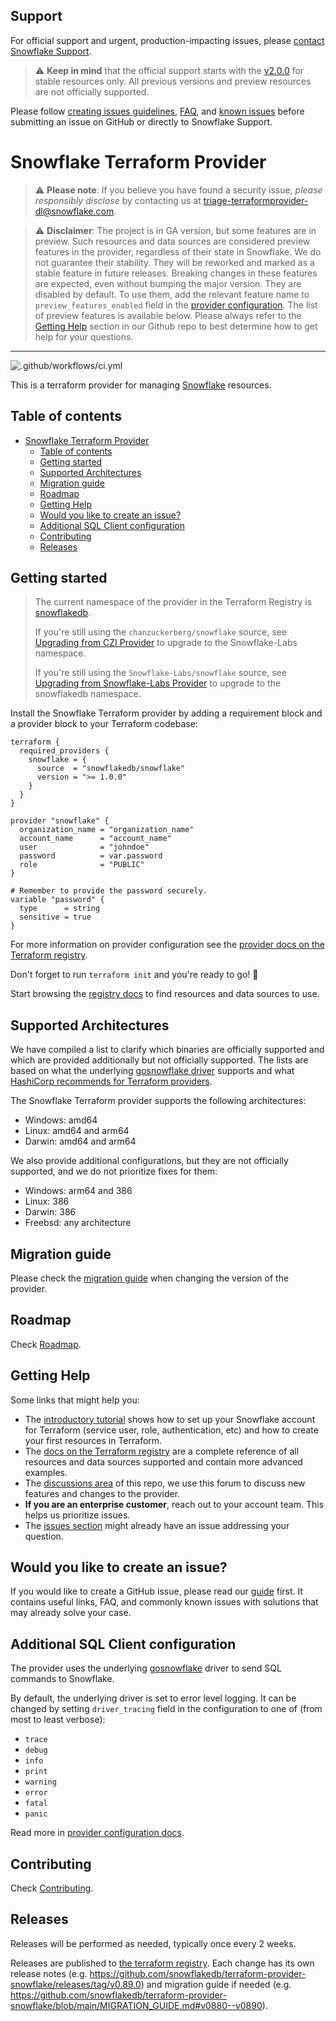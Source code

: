 ## Support

For official support and urgent, production-impacting issues, please [contact Snowflake Support](https://community.snowflake.com/s/article/How-To-Submit-a-Support-Case-in-Snowflake-Lodge).

> ⚠️ **Keep in mind** that the official support starts with the [v2.0.0](https://registry.terraform.io/providers/snowflakedb/snowflake/2.0.0) for stable resources only. All previous versions and preview resources are not officially supported.

Please follow [creating issues guidelines](CREATING_ISSUES.md), [FAQ](FAQ.md), and [known issues](KNOWN_ISSUES.md) before submitting an issue on GitHub or directly to Snowflake Support.

# Snowflake Terraform Provider

> ⚠️ **Please note**: If you believe you have found a security issue, _please responsibly disclose_ by contacting us at [triage-terraformprovider-dl@snowflake.com](mailto:triage-terraformprovider-dl@snowflake.com).

> ⚠️ **Disclaimer**: The project is in GA version, but some features are in preview. Such resources and data sources are considered preview features in the provider, regardless of their state in Snowflake. We do not guarantee their stability. They will be reworked and marked as a stable feature in future releases. Breaking changes in these features are expected, even without bumping the major version. They are disabled by default. To use them, add the relevant feature name to `preview_features_enabled` field in the [provider configuration](https://registry.terraform.io/providers/snowflakedb/snowflake/latest/docs#schema). The list of preview features is available below. Please always refer to the [Getting Help](https://github.com/snowflakedb/terraform-provider-snowflake?tab=readme-ov-file#getting-help) section in our Github repo to best determine how to get help for your questions.

----

![.github/workflows/ci.yml](https://github.com/snowflakedb/terraform-provider-snowflake/workflows/.github/workflows/ci.yml/badge.svg)

This is a terraform provider for managing [Snowflake](https://www.snowflake.com/) resources.

## Table of contents
<!-- TOC -->
* [Snowflake Terraform Provider](#snowflake-terraform-provider)
  * [Table of contents](#table-of-contents)
  * [Getting started](#getting-started)
  * [Supported Architectures](#supported-architectures)
  * [Migration guide](#migration-guide)
  * [Roadmap](#roadmap)
  * [Getting Help](#getting-help)
  * [Would you like to create an issue?](#would-you-like-to-create-an-issue)
  * [Additional SQL Client configuration](#additional-sql-client-configuration)
  * [Contributing](#contributing)
  * [Releases](#releases)
<!-- TOC -->

## Getting started

> The current namespace of the provider in the Terraform Registry is [snowflakedb](https://registry.terraform.io/namespaces/snowflakedb).
>
> If you're still using the `chanzuckerberg/snowflake` source, see [Upgrading from CZI Provider](./CZI_UPGRADE.md) to upgrade to the Snowflake-Labs namespace.
>
> If you're still using the `Snowflake-Labs/snowflake` source, see [Upgrading from Snowflake-Labs Provider](./SNOWFLAKEDB_MIGRATION.md) to upgrade to the snowflakedb namespace.

Install the Snowflake Terraform provider by adding a requirement block and a provider block to your Terraform codebase:
```hcl
terraform {
  required_providers {
    snowflake = {
      source  = "snowflakedb/snowflake"
      version = ">= 1.0.0"
    }
  }
}

provider "snowflake" {
  organization_name = "organization_name"
  account_name      = "account_name"
  user              = "johndoe"
  password          = var.password
  role              = "PUBLIC"
}

# Remember to provide the password securely.
variable "password" {
  type      = string
  sensitive = true
}
```

For more information on provider configuration see the [provider docs on the Terraform registry](https://registry.terraform.io/providers/snowflakedb/snowflake/latest/docs).

Don't forget to run `terraform init` and you're ready to go! 🚀

Start browsing the [registry docs](https://registry.terraform.io/providers/snowflakedb/snowflake/latest/docs) to find resources and data sources to use.

## Supported Architectures

We have compiled a list to clarify which binaries are officially supported and which are provided additionally but not officially supported.
The lists are based on what the underlying [gosnowflake driver](https://github.com/snowflakedb/gosnowflake) supports and what [HashiCorp recommends for Terraform providers](https://developer.hashicorp.com/terraform/registry/providers/os-arch).

The Snowflake Terraform provider supports the following architectures:
- Windows: amd64
- Linux: amd64 and arm64
- Darwin: amd64 and arm64

We also provide additional configurations, but they are not officially supported, and we do not prioritize fixes for them:
- Windows: arm64 and 386
- Linux: 386
- Darwin: 386
- Freebsd: any architecture

## Migration guide

Please check the [migration guide](./MIGRATION_GUIDE.md) when changing the version of the provider.

## Roadmap

Check [Roadmap](./ROADMAP.md).

## Getting Help

Some links that might help you:

- The [introductory tutorial](https://guides.snowflake.com/guide/terraforming_snowflake/#0) shows how to set up your Snowflake account for Terraform (service user, role, authentication, etc) and how to create your first resources in Terraform.
- The [docs on the Terraform registry](https://registry.terraform.io/providers/snowflakedb/snowflake/latest) are a complete reference of all resources and data sources supported and contain more advanced examples.
- The [discussions area](https://github.com/snowflakedb/terraform-provider-snowflake/discussions) of this repo, we use this forum to discuss new features and changes to the provider.
- **If you are an enterprise customer**, reach out to your account team. This helps us prioritize issues.
- The [issues section](https://github.com/snowflakedb/terraform-provider-snowflake/issues) might already have an issue addressing your question.

## Would you like to create an issue?
If you would like to create a GitHub issue, please read our [guide](./CREATING_ISSUES.md) first.
It contains useful links, FAQ, and commonly known issues with solutions that may already solve your case.

## Additional SQL Client configuration
The provider uses the underlying [gosnowflake](https://github.com/snowflakedb/gosnowflake) driver to send SQL commands to Snowflake.

By default, the underlying driver is set to error level logging. It can be changed by setting `driver_tracing` field in the configuration to one of (from most to least verbose):
- `trace`
- `debug`
- `info`
- `print`
- `warning`
- `error`
- `fatal`
- `panic`

Read more in [provider configuration docs](https://registry.terraform.io/providers/snowflakedb/snowflake/latest/docs#schema).

## Contributing

Check [Contributing](./CONTRIBUTING.md).

## Releases

Releases will be performed as needed, typically once every 2 weeks.

Releases are published to [the terraform registry](https://registry.terraform.io/providers/snowflakedb/snowflake/latest). Each change has its own release notes (e.g. https://github.com/snowflakedb/terraform-provider-snowflake/releases/tag/v0.89.0) and migration guide if needed (e.g. https://github.com/snowflakedb/terraform-provider-snowflake/blob/main/MIGRATION_GUIDE.md#v0880--v0890).
